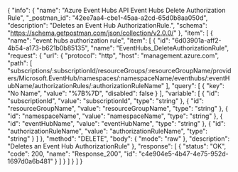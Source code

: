 {
  "info": {
    "name": "Azure Event Hubs API Event Hubs Delete Authorization Rule",
    "_postman_id": "42ee7aa4-cbe1-45aa-a2cd-65d0b8aa050d",
    "description": "Deletes an Event Hub AuthorizationRule.",
    "schema": "https://schema.getpostman.com/json/collection/v2.0.0/"
  },
  "item": [
    {
      "name": "event hubs authorization rule",
      "item": [
        {
          "id": "6d03901a-aff2-4b54-a173-b621b0b85135",
          "name": "EventHubs_DeleteAuthorizationRule",
          "request": {
            "url": {
              "protocol": "http",
              "host": "management.azure.com",
              "path": [
                "subscriptions/:subscriptionId/resourceGroups/:resourceGroupName/providers/Microsoft.EventHub/namespaces/:namespaceName/eventhubs/:eventHubName/authorizationRules/:authorizationRuleName"
              ],
              "query": [
                {
                  "key": "No Name",
                  "value": "%7B%7D",
                  "disabled": false
                }
              ],
              "variable": [
                {
                  "id": "subscriptionId",
                  "value": "subscriptionId",
                  "type": "string"
                },
                {
                  "id": "resourceGroupName",
                  "value": "resourceGroupName",
                  "type": "string"
                },
                {
                  "id": "namespaceName",
                  "value": "namespaceName",
                  "type": "string"
                },
                {
                  "id": "eventHubName",
                  "value": "eventHubName",
                  "type": "string"
                },
                {
                  "id": "authorizationRuleName",
                  "value": "authorizationRuleName",
                  "type": "string"
                }
              ]
            },
            "method": "DELETE",
            "body": {
              "mode": "raw"
            },
            "description": "Deletes an Event Hub AuthorizationRule"
          },
          "response": [
            {
              "status": "OK",
              "code": 200,
              "name": "Response_200",
              "id": "c4e904e5-4b47-4e75-952d-1697d0a6b481"
            }
          ]
        }
      ]
    }
  ]
}